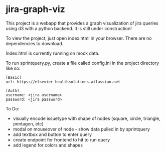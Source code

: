 # jira-graph-viz
This project is a webapp that provides a graph visualization of jira queries using d3 with a python backend. It is still under construction!

To view the project, just open index.html in your browser. There are no dependencies to download. 

Index.html is currently running on mock data. 

To run sprintquery.py, create a file called config.ini in the project directory like so:
```
[Basic]
url: https://elsevier-healthsolutions.atlassian.net

[Auth]
username: <jira username>
password: <jira password>
```

To Do:
- visually encode issuetype with shape of nodes (square, circle, triangle, pentagon, etc)
- modal on mouseover of node - show data pulled in by sprintquery
- add textbox and button to enter query
- create endpoint for frontend to hit to run query
- add legend for colors and shapes
